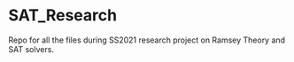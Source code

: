 # SAT_Research
Repo for all the files during SS2021 research project on Ramsey Theory and SAT solvers.
